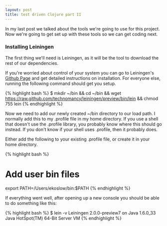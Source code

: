 ```yaml
---
layout: post
title: test driven Clojure part II
---
```

In my last post we talked about the tools we're going to use for this project.
Now we're going to get set up with these tools so we can get coding next.

### Installing Leiningen

The first thing we'll need is Leiningen, as it will be the tool to download the
rest of our dependencies.

If you're worried about control of your system you can go to Leiningen's
[Github Page](https://github.com/technomancy/leiningen) and get detailed
instructions on installation.  For everyone else, running the following command
should get you setup.

{% highlight bash %}
$ mkdir ~/bin && 
cd ~/bin && 
wget https://raw.github.com/technomancy/leiningen/preview/bin/lein &&
chmod 755 lein
{% endhighlight %}

Now we need to add our newly created ~/bin directory to our load path.
I normally add this to my .profile file in my home directory. If you use
a shell that doesn't use the .profile library, you probably know where this
should go instead.  If you don't know if your shell uses .profile, then it
probably does.

Either add the following to your existing .profile file, or create it in your
home directory.

{% highlight bash %}
# Add user bin files
export PATH=/Users/ekoslow/bin:$PATH
{% endhighlight %}

If everything went well, after opening up a new console you should be able to
do something like this:

{% highlight bash %}
$ lein -v
Leiningen 2.0.0-preview7 on Java 1.6.0_33 Java HotSpot(TM) 64-Bit Server VM
{% endhighlight %}
